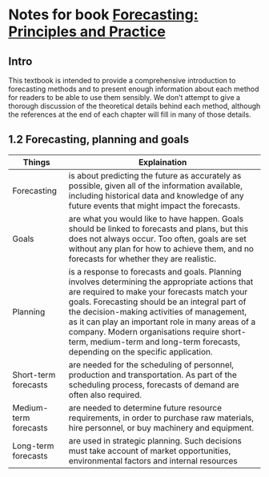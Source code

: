 # Notes for book [Forecasting: Principles and Practice](https://otexts.com/fpp2/index.html)
## Intro
This textbook is intended to provide a comprehensive introduction to forecasting methods and to present enough information about each method for readers to be able to use them sensibly. We don’t attempt to give a thorough discussion of the theoretical details behind each method, although the references at the end of each chapter will fill in many of those details.

## 1.2 Forecasting, planning and goals
|Things|Explaination|
|-|-|
|Forecasting|is about predicting the future as accurately as possible, given all of the information available, including historical data and knowledge of any future events that might impact the forecasts.|
|Goals|are what you would like to have happen. Goals should be linked to forecasts and plans, but this does not always occur. Too often, goals are set without any plan for how to achieve them, and no forecasts for whether they are realistic.|
|Planning|is a response to forecasts and goals. Planning involves determining the appropriate actions that are required to make your forecasts match your goals. Forecasting should be an integral part of the decision-making activities of management, as it can play an important role in many areas of a company. Modern organisations require short-term, medium-term and long-term forecasts, depending on the specific application.|
|Short-term forecasts|are needed for the scheduling of personnel, production and transportation. As part of the scheduling process, forecasts of demand are often also required.|
|Medium-term forecasts|are needed to determine future resource requirements, in order to purchase raw materials, hire personnel, or buy machinery and equipment.|
|Long-term forecasts|are used in strategic planning. Such decisions must take account of market opportunities, environmental factors and internal resources|
